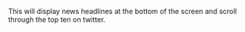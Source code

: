 This will display news headlines at the bottom of the screen and scroll through the top ten on twitter.
